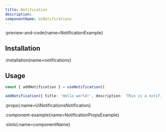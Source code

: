 ```yaml
---
title: Notification
description:
componentName: UiNotifications
---
```


:preview-and-code{name=NotificationExample}

## Installation

:installation{name=notifications}

## Usage

```typescript
const { addNotification } = useNotification()

addNotification({ title: 'Hello world!', description: 'This is a notification' })
```

:props{:name=UiNotificationsNotification}

:component-example{name=NotificationPropsExample}

:slots{:name=componentName}
